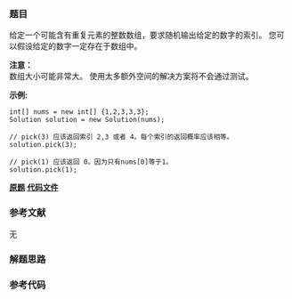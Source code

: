 ### 题目
给定一个可能含有重复元素的整数数组，要求随机输出给定的数字的索引。 您可以假设给定的数字一定存在于数组中。

**注意：**  
数组大小可能非常大。 使用太多额外空间的解决方案将不会通过测试。

**示例:**

    
    
    int[] nums = new int[] {1,2,3,3,3};
    Solution solution = new Solution(nums);
    
    // pick(3) 应该返回索引 2,3 或者 4。每个索引的返回概率应该相等。
    solution.pick(3);
    
    // pick(1) 应该返回 0。因为只有nums[0]等于1。
    solution.pick(1);
    

 **[原题](https://leetcode-cn.com/problems/random-pick-index/)**    **[代码文件]()**


### 参考文献
无

### 解题思路




### 参考代码

```go


```




